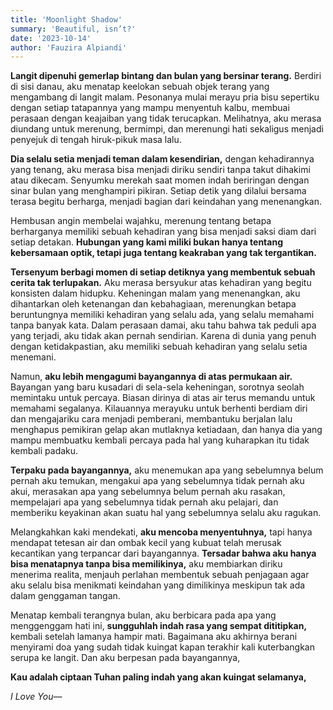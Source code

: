 ```yaml
---
title: 'Moonlight Shadow'
summary: 'Beautiful, isn’t?'
date: '2023-10-14'
author: 'Fauzira Alpiandi'
---
```


**Langit dipenuhi gemerlap bintang dan bulan yang bersinar terang.** Berdiri di sisi danau, aku menatap keelokan sebuah objek terang yang mengambang di langit malam. Pesonanya mulai merayu pria bisu sepertiku dengan setiap tatapannya yang mampu menyentuh kalbu, membuai perasaan dengan keajaiban yang tidak terucapkan. Melihatnya, aku merasa diundang untuk merenung, bermimpi, dan merenungi hati sekaligus menjadi penyejuk di tengah hiruk-pikuk masa lalu.

**Dia selalu setia menjadi teman dalam kesendirian,** dengan kehadirannya yang tenang, aku merasa bisa menjadi diriku sendiri tanpa takut dihakimi atau dikecam. Senyumku merekah saat momen indah beriringan dengan sinar bulan yang menghampiri pikiran. Setiap detik yang dilalui bersama terasa begitu berharga, menjadi bagian dari keindahan yang menenangkan.

Hembusan angin membelai wajahku, merenung tentang betapa berharganya memiliki sebuah kehadiran yang bisa menjadi saksi diam dari setiap detakan. **Hubungan yang kami miliki bukan hanya tentang kebersamaan optik, tetapi juga tentang keakraban yang tak tergantikan.**

**Tersenyum berbagi momen di setiap detiknya yang membentuk sebuah cerita tak terlupakan.** Aku merasa bersyukur atas kehadiran yang begitu konsisten dalam hidupku. Keheningan malam yang menenangkan, aku dihantarkan oleh ketenangan dan kebahagiaan, merenungkan betapa beruntungnya memiliki kehadiran yang selalu ada, yang selalu memahami tanpa banyak kata. Dalam perasaan damai, aku tahu bahwa tak peduli apa yang terjadi, aku tidak akan pernah sendirian. Karena di dunia yang penuh dengan ketidakpastian, aku memiliki sebuah kehadiran yang selalu setia menemani.

Namun, **aku lebih mengagumi bayangannya di atas permukaan air.** Bayangan yang baru kusadari di sela-sela keheningan, sorotnya seolah memintaku untuk percaya. Biasan dirinya di atas air terus memandu untuk memahami segalanya. Kilauannya merayuku untuk berhenti berdiam diri dan mengajariku cara menjadi pemberani, membantuku berjalan lalu menghapus pemikiran gelap akan mutlaknya ketiadaan, dan hanya dia yang mampu membuatku kembali percaya pada hal yang kuharapkan itu tidak kembali padaku.

**Terpaku pada bayangannya,** aku menemukan apa yang sebelumnya belum pernah aku temukan, mengakui apa yang sebelumnya tidak pernah aku akui, merasakan apa yang sebelumnya belum pernah aku rasakan, mempelajari apa yang sebelumnya tidak pernah aku pelajari, dan memberiku keyakinan akan suatu hal yang sebelumnya selalu aku ragukan.

Melangkahkan kaki mendekati, **aku mencoba menyentuhnya,** tapi hanya mendapat tetesan air dan ombak kecil yang kubuat telah merusak kecantikan yang terpancar dari bayangannya. **Tersadar bahwa aku hanya bisa menatapnya tanpa bisa memilikinya,** aku membiarkan diriku menerima realita, menjauh perlahan membentuk sebuah penjagaan agar aku selalu bisa menikmati keindahan yang dimilikinya meskipun tak ada dalam genggaman tangan.

Menatap kembali terangnya bulan, aku berbicara pada apa yang menggenggam hati ini, **sungguhlah indah rasa yang sempat dititipkan,** kembali setelah lamanya hampir mati. Bagaimana aku akhirnya berani menyirami doa yang sudah tidak kuingat kapan terakhir kali kuterbangkan serupa ke langit. Dan aku berpesan pada bayangannya,

**Kau adalah ciptaan Tuhan paling indah yang akan kuingat selamanya,**

*I Love You—*
